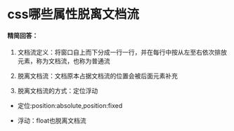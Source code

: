 # css哪些属性脱离文档流

#### 精简回答：

1. 文档流定义：将窗口自上而下分成一行一行，并在每行中按从左至右依次排放元素，称为文档流，也称为普通流

2. 脱离文档流：文档原本占据文档流的位置会被后面元素补充

3. 脱离文档流的方式：定位浮动

- 定位:position:absolute,position:fixed

- 浮动：float也脱离文档流


